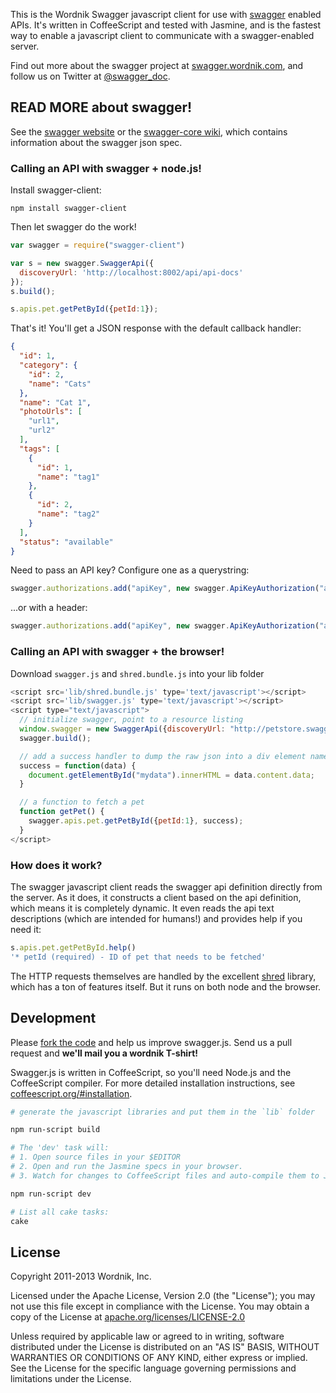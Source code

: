 This is the Wordnik Swagger javascript client for use with [swagger](http://swagger.wordnik.com) enabled APIs.
It's written in CoffeeScript and tested with Jasmine, and is the fastest way to enable a javascript client to communicate with a swagger-enabled server.

Find out more about the swagger project at [swagger.wordnik.com](http://swagger.wordnik.com), 
and follow us on Twitter at [@swagger_doc](https://twitter.com/#!/swagger_doc).

## READ MORE about swagger!

See the [swagger website](http://swagger.wordnik.com) or the [swagger-core wiki](https://github.com/wordnik/swagger-core/wiki), which contains information about the swagger json spec.

### Calling an API with swagger + node.js!

Install swagger-client:
```
npm install swagger-client
```

Then let swagger do the work!
```js
var swagger = require("swagger-client")

var s = new swagger.SwaggerApi({
  discoveryUrl: 'http://localhost:8002/api/api-docs'
});
s.build();

s.apis.pet.getPetById({petId:1});

```

That's it!  You'll get a JSON response with the default callback handler:

```json
{
  "id": 1,
  "category": {
    "id": 2,
    "name": "Cats"
  },
  "name": "Cat 1",
  "photoUrls": [
    "url1",
    "url2"
  ],
  "tags": [
    {
      "id": 1,
      "name": "tag1"
    },
    {
      "id": 2,
      "name": "tag2"
    }
  ],
  "status": "available"
}
```

Need to pass an API key?  Configure one as a querystring:

```js
swagger.authorizations.add("apiKey", new swagger.ApiKeyAuthorization("api_key","special-key","query"));
```

...or with a header:

```js
swagger.authorizations.add("apiKey", new swagger.ApiKeyAuthorization("api_key","special-key","header"));
```

### Calling an API with swagger + the browser!

Download `swagger.js` and `shred.bundle.js` into your lib folder

```js
<script src='lib/shred.bundle.js' type='text/javascript'></script>
<script src='lib/swagger.js' type='text/javascript'></script>
<script type="text/javascript">
  // initialize swagger, point to a resource listing
  window.swagger = new SwaggerApi({discoveryUrl: "http://petstore.swagger.wordnik.com/api/api-docs.json"});
  swagger.build();

  // add a success handler to dump the raw json into a div element named `mydata`
  success = function(data) {
    document.getElementById("mydata").innerHTML = data.content.data;
  }

  // a function to fetch a pet
  function getPet() {
    swagger.apis.pet.getPetById({petId:1}, success);
  }
</script>
```

### How does it work?
The swagger javascript client reads the swagger api definition directly from the server.  As it does, it constructs a client based on the api definition, which means it is completely dynamic.  It even reads the api text descriptions (which are intended for humans!) and provides help if you need it:

```js
s.apis.pet.getPetById.help()
'* petId (required) - ID of pet that needs to be fetched'
```

The HTTP requests themselves are handled by the excellent [shred](https://github.com/automatthew/shred) library, which has a ton of features itself.  But it runs on both node and the browser.


Development
-----------

Please [fork the code](https://github.com/wordnik/swagger-js) and help us improve 
swagger.js. Send us a pull request and **we'll mail you a wordnik T-shirt!**

Swagger.js is written in CoffeeScript, so you'll need Node.js and the 
CoffeeScript compiler. For more detailed installation instructions, see 
[coffeescript.org/#installation](http://coffeescript.org/#installation).

```bash
# generate the javascript libraries and put them in the `lib` folder

npm run-script build
```

```bash
# The 'dev' task will:
# 1. Open source files in your $EDITOR
# 2. Open and run the Jasmine specs in your browser.
# 3. Watch for changes to CoffeeScript files and auto-compile them to Javascript.

npm run-script dev

# List all cake tasks:
cake
```

License
-------

Copyright 2011-2013 Wordnik, Inc.

Licensed under the Apache License, Version 2.0 (the "License");
you may not use this file except in compliance with the License.
You may obtain a copy of the License at 
[apache.org/licenses/LICENSE-2.0](http://www.apache.org/licenses/LICENSE-2.0)

Unless required by applicable law or agreed to in writing, software
distributed under the License is distributed on an "AS IS" BASIS,
WITHOUT WARRANTIES OR CONDITIONS OF ANY KIND, either express or implied.
See the License for the specific language governing permissions and
limitations under the License.